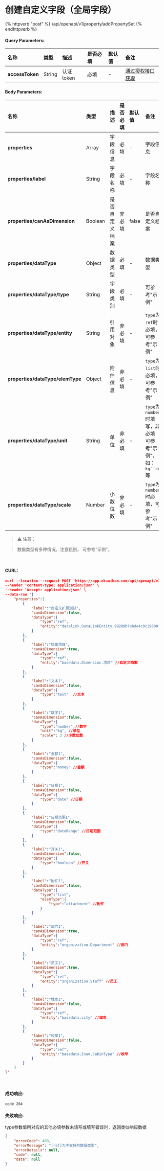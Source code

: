 # 创建自定义字段（全局字段）

{% httpverb "post" %} /api/openapi/v1/property/addPropertySet {% endhttpverb %}

#### Query Parameters:

|名称  |类型    |描述   |是否必填   |默认值  | 备注 |
| :--------- | :------ | :---------| :------| :------|:------|
| **accessToken** | String  | 认证token	| 必填 | - | [通过授权接口获取](/getting-started/auth.html) |

#### Body Parameters:

|名称  |类型    |描述   |是否必填   |默认值  | 备注 |
| :--------- | :------ | :---------| :------| :------|:------|
|**properties**                   | Array   | 字段信息      | 必填  | - | 字段信息 | 
|**properties/label**             | String  | 字段名称      | 必填  | - | 字段名称 | 
|**properties/canAsDimension**    | Boolean | 是否自定义档案 | 非必填 | false | 是否自定义档案 | 
|**properties/dataType**          | Object  | 数据类型      | 必填  | - | 数据类型 | 
|**properties/dataType/type**     | String  | 字段类别      | 必填  | - | 可参考"示例" | 
|**properties/dataType/entity**   | String  | 引用对象      | 非必填 | - | `type`为`ref`时必填，可参考"示例" | 
|**properties/dataType/elemType** | Object  | 附件信息      | 非必填 | - | `type`为`list`时必填，可参考"示例" | 
|**properties/dataType/unit**     | String  | 单位         | 非必填 | - | `type`为`number`时填写，非必填<br>可参考"示例"，如：`kg``cm`等 | 
|**properties/dataType/scale**    | Number  | 小数位数      | 非必填 | - | `type`为`number`时必填，可参考"示例" | 

>⚠️ 注意：

> 数据类型有多种情况，注意甄别， 可参考"示例"。

<br/>

#### CURL:

```json
curl --location --request POST 'https://app.ekuaibao.com/api/openapi/v1/property/addPropertySet?accessToken=f8QbuH2hwQ5E00' \
--header 'content-type: application/json' \
--header 'Accept: application/json' \
--data-raw '{
    "properties":[
        {
            "label":"自定义扩展测试",
            "canAsDimension":false,
            "dataType":{
                "type":"ref",
                "entity":"datalink.DataLinkEntity.99280b7abde4c9c19800" //自定义扩展
            }
        },
        {
            "label":"档案项目",
            "canAsDimension":true,
            "dataType":{
                "type":"ref",
                "entity":"basedata.Dimension.项目" //自定义档案
            }
        },
        {
            "label":"文本1",
            "canAsDimension":false,
            "dataType":{
                "type":"text"  //文本
            }
        },
        {
            "label":"数字1",
            "canAsDimension":false,
            "dataType":{
                "type":"number",//数字
                "unit":"kg", //单位
                "scale": 3 //小数位数
            }
        },
        {
            "label":"金额1",
            "canAsDimension":false,
            "dataType":{
                "type":"money" //金额
            }
        },
        {
            "label":"日期1",
            "canAsDimension":false,
            "dataType":{
                "type":"date" //日期
            }
        },
        {
            "label":"日期范围1",
            "canAsDimension":false,
            "dataType":{
                "type":"dateRange" //日期范围
            }
        },
        {
            "label":"开关1",
            "canAsDimension":false,
            "dataType":{
                "type":"boolean" //开关
            }
        },
        {
            "label":"附件1",
            "canAsDimension":false,
            "dataType":{
                "type":"list",
                "elemType":{
                    "type":"attachment" //附件
                }
            }
        },
        {
            "label":"部门1",
            "canAsDimension":true,
            "dataType":{
                "type":"ref",
                "entity":"organization.Department" //部门
            }
        },
        {
            "label":"员工1",
            "canAsDimension":true,
            "dataType":{
                "type":"ref",
                "entity":"organization.Staff" //员工
            }
        },
        {
            "label":"城市1",
            "canAsDimension":false,
            "dataType":{
                "type":"ref",
                "entity":"basedata.city" //城市
            }
        },
        {
            "label":"枚举1",
            "canAsDimension":false,
            "dataType":{
                "type":"ref",
                "entity":"basedata.Enum.CabinType" //枚举
            }
        }
    ]
}'
```

<br/>

#### 成功响应:
```text
code 204
```

#### 失败响应:
type参数值所对应的其他必填参数未填写或填写错误时，返回类似响应数据
```json
{
    "errorCode": 400,
    "errorMessage": "[ref]为不支持的数据类型",
    "errorDetails": null,
    "code": null,
    "data": null
}
```